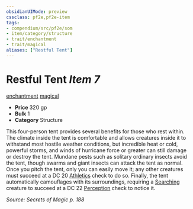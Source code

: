 ```yaml
---
obsidianUIMode: preview
cssclass: pf2e,pf2e-item
tags:
- compendium/src/pf2e/som
- item/category/structure
- trait/enchantment
- trait/magical
aliases: ["Restful Tent"]
---
```

# Restful Tent *Item 7*  
[enchantment](/rules/traits/enchantment.md)  [magical](/rules/traits/magical.md)  

- **Price** 320 gp
- **Bulk** 1
- **Category** Structure

This four-person tent provides several benefits for those who rest within. The climate inside the tent is comfortable and allows creatures inside it to withstand most hostile weather conditions, but incredible heat or cold, powerful storms, and winds of hurricane force or greater can still damage or destroy the tent. Mundane pests such as solitary ordinary insects avoid the tent, though swarms and giant insects can attack the tent as normal. Once you pitch the tent, only you can easily move it; any other creatures must succeed at a DC 20 [Athletics](/compendium/skills.md#Athletics) check to do so. Finally, the tent automatically camouflages with its surroundings, requiring a [Searching](/rules/actions/search.md) creature to succeed at a DC 22 [Perception](/compendium/skills.md#Perception) check to notice it.

*Source: Secrets of Magic p. 188*